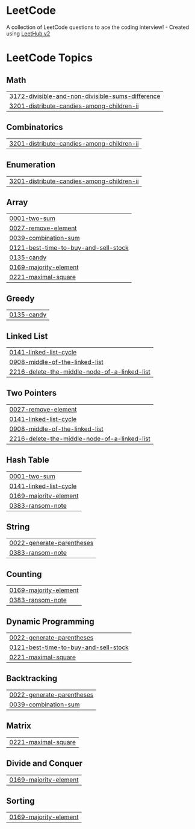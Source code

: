 # LeetCode
A collection of LeetCode questions to ace the coding interview! - Created using [LeetHub v2](https://github.com/arunbhardwaj/LeetHub-2.0)

<!---LeetCode Topics Start-->
# LeetCode Topics
## Math
|  |
| ------- |
| [3172-divisible-and-non-divisible-sums-difference](https://github.com/rprome/LeetCode/tree/master/3172-divisible-and-non-divisible-sums-difference) |
| [3201-distribute-candies-among-children-ii](https://github.com/rprome/LeetCode/tree/master/3201-distribute-candies-among-children-ii) |
## Combinatorics
|  |
| ------- |
| [3201-distribute-candies-among-children-ii](https://github.com/rprome/LeetCode/tree/master/3201-distribute-candies-among-children-ii) |
## Enumeration
|  |
| ------- |
| [3201-distribute-candies-among-children-ii](https://github.com/rprome/LeetCode/tree/master/3201-distribute-candies-among-children-ii) |
## Array
|  |
| ------- |
| [0001-two-sum](https://github.com/rprome/LeetCode/tree/master/0001-two-sum) |
| [0027-remove-element](https://github.com/rprome/LeetCode/tree/master/0027-remove-element) |
| [0039-combination-sum](https://github.com/rprome/LeetCode/tree/master/0039-combination-sum) |
| [0121-best-time-to-buy-and-sell-stock](https://github.com/rprome/LeetCode/tree/master/0121-best-time-to-buy-and-sell-stock) |
| [0135-candy](https://github.com/rprome/LeetCode/tree/master/0135-candy) |
| [0169-majority-element](https://github.com/rprome/LeetCode/tree/master/0169-majority-element) |
| [0221-maximal-square](https://github.com/rprome/LeetCode/tree/master/0221-maximal-square) |
## Greedy
|  |
| ------- |
| [0135-candy](https://github.com/rprome/LeetCode/tree/master/0135-candy) |
## Linked List
|  |
| ------- |
| [0141-linked-list-cycle](https://github.com/rprome/LeetCode/tree/master/0141-linked-list-cycle) |
| [0908-middle-of-the-linked-list](https://github.com/rprome/LeetCode/tree/master/0908-middle-of-the-linked-list) |
| [2216-delete-the-middle-node-of-a-linked-list](https://github.com/rprome/LeetCode/tree/master/2216-delete-the-middle-node-of-a-linked-list) |
## Two Pointers
|  |
| ------- |
| [0027-remove-element](https://github.com/rprome/LeetCode/tree/master/0027-remove-element) |
| [0141-linked-list-cycle](https://github.com/rprome/LeetCode/tree/master/0141-linked-list-cycle) |
| [0908-middle-of-the-linked-list](https://github.com/rprome/LeetCode/tree/master/0908-middle-of-the-linked-list) |
| [2216-delete-the-middle-node-of-a-linked-list](https://github.com/rprome/LeetCode/tree/master/2216-delete-the-middle-node-of-a-linked-list) |
## Hash Table
|  |
| ------- |
| [0001-two-sum](https://github.com/rprome/LeetCode/tree/master/0001-two-sum) |
| [0141-linked-list-cycle](https://github.com/rprome/LeetCode/tree/master/0141-linked-list-cycle) |
| [0169-majority-element](https://github.com/rprome/LeetCode/tree/master/0169-majority-element) |
| [0383-ransom-note](https://github.com/rprome/LeetCode/tree/master/0383-ransom-note) |
## String
|  |
| ------- |
| [0022-generate-parentheses](https://github.com/rprome/LeetCode/tree/master/0022-generate-parentheses) |
| [0383-ransom-note](https://github.com/rprome/LeetCode/tree/master/0383-ransom-note) |
## Counting
|  |
| ------- |
| [0169-majority-element](https://github.com/rprome/LeetCode/tree/master/0169-majority-element) |
| [0383-ransom-note](https://github.com/rprome/LeetCode/tree/master/0383-ransom-note) |
## Dynamic Programming
|  |
| ------- |
| [0022-generate-parentheses](https://github.com/rprome/LeetCode/tree/master/0022-generate-parentheses) |
| [0121-best-time-to-buy-and-sell-stock](https://github.com/rprome/LeetCode/tree/master/0121-best-time-to-buy-and-sell-stock) |
| [0221-maximal-square](https://github.com/rprome/LeetCode/tree/master/0221-maximal-square) |
## Backtracking
|  |
| ------- |
| [0022-generate-parentheses](https://github.com/rprome/LeetCode/tree/master/0022-generate-parentheses) |
| [0039-combination-sum](https://github.com/rprome/LeetCode/tree/master/0039-combination-sum) |
## Matrix
|  |
| ------- |
| [0221-maximal-square](https://github.com/rprome/LeetCode/tree/master/0221-maximal-square) |
## Divide and Conquer
|  |
| ------- |
| [0169-majority-element](https://github.com/rprome/LeetCode/tree/master/0169-majority-element) |
## Sorting
|  |
| ------- |
| [0169-majority-element](https://github.com/rprome/LeetCode/tree/master/0169-majority-element) |
<!---LeetCode Topics End-->
